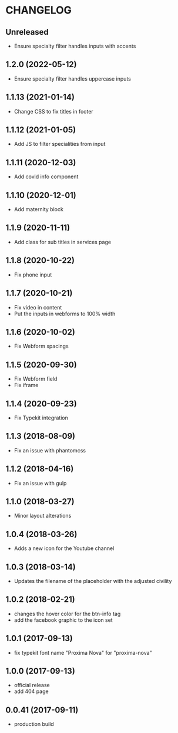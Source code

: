 CHANGELOG
=========

## Unreleased
- Ensure specialty filter handles inputs with accents

## 1.2.0 (2022-05-12)
- Ensure specialty filter handles uppercase inputs

## 1.1.13 (2021-01-14)
 - Change CSS to fix titles in footer

## 1.1.12 (2021-01-05)
 - Add JS to filter specialities from input

## 1.1.11 (2020-12-03)
 - Add covid info component

## 1.1.10 (2020-12-01)
 - Add maternity block

## 1.1.9 (2020-11-11)
 - Add class for sub titles in services page

## 1.1.8 (2020-10-22)
 - Fix phone input

## 1.1.7 (2020-10-21)
 - Fix video in content
 - Put the inputs in webforms to 100% width

## 1.1.6 (2020-10-02)
 - Fix Webform spacings

## 1.1.5 (2020-09-30)
 - Fix Webform field
 - Fix iframe

## 1.1.4 (2020-09-23)
 - Fix Typekit integration

## 1.1.3 (2018-08-09)
 - Fix an issue with phantomcss
 
## 1.1.2 (2018-04-16)
 - Fix an issue with gulp

## 1.1.0 (2018-03-27)
 - Minor layout alterations

## 1.0.4 (2018-03-26)
 - Adds a new icon for the Youtube channel

## 1.0.3 (2018-03-14)
 - Updates the filename of the placeholder with the adjusted civility

## 1.0.2 (2018-02-21)
 - changes the hover color for the btn-info tag
 - add the facebook graphic to the icon set


## 1.0.1 (2017-09-13)
 - fix typekit font name "Proxima Nova" for "proxima-nova"

## 1.0.0 (2017-09-13)
 - official release
 - add 404 page

## 0.0.41 (2017-09-11)
 - production build
